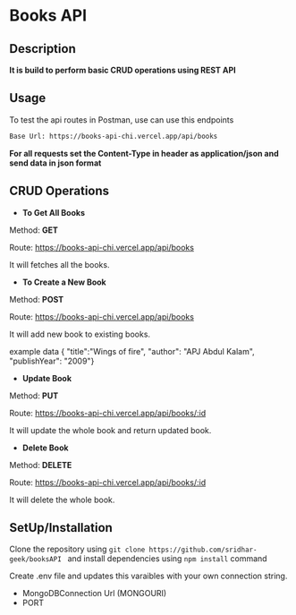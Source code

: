# Books API

## Description

**It is build to perform basic CRUD operations using REST API**

## Usage

To test the api routes in Postman, use can use this endpoints

```sh
Base Url: https://books-api-chi.vercel.app/api/books
```

**For all requests set the Content-Type in header as application/json and send data in json format**

## CRUD Operations

 - **To Get All Books**

 Method: **GET**

 Route:  https://books-api-chi.vercel.app/api/books

It will fetches all the books.

- **To Create a New Book**

Method: **POST**

 Route: https://books-api-chi.vercel.app/api/books

It will add new book to existing books.

example data {
"title":"Wings of fire",
"author": "APJ Abdul Kalam",
"publishYear": "2009"}

- **Update Book**

Method: **PUT**

 Route:  https://books-api-chi.vercel.app/api/books/:id

It will update the whole book and return updated book.

- **Delete Book**

Method: **DELETE**

 Route:  https://books-api-chi.vercel.app/api/books/:id

It will delete the whole book.


## SetUp/Installation
 Clone the repository using `git clone https://github.com/sridhar-geek/booksAPI ` 
 and install dependencies using `npm install` command

Create .env file and updates this varaibles with your own connection string.

- MongoDBConnection Url (MONGOURI)
- PORT